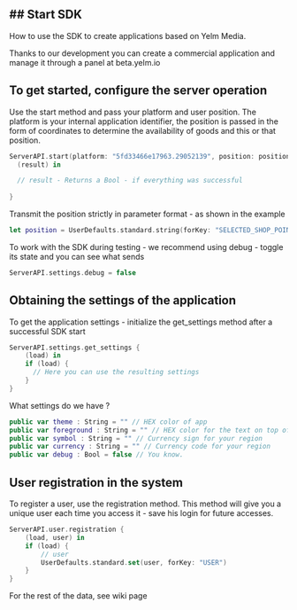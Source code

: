 ## ## Start SDK

How to use the SDK to create applications based on Yelm Media. 

Thanks to our development you can create a commercial application and manage it through a panel at beta.yelm.io 

## To get started, configure the server operation

Use the start method and pass your platform and user position. The platform is your internal application identifier, the position is passed in the form of coordinates to determine the availability of goods and this or that position.

```swift
ServerAPI.start(platform: "5fd33466e17963.29052139", position: position) {
  (result) in

  // result - Returns a Bool - if everything was successful
  
}
```

Transmit the position strictly in parameter format - as shown in the example

```swift
let position = UserDefaults.standard.string(forKey: "SELECTED_SHOP_POINTS") ?? "lat=0&lon=0"
```

To work with the SDK during testing - we recommend using debug - toggle its state and you can see what sends

```swift
ServerAPI.settings.debug = false
```

## Obtaining the settings of the application

To get the application settings - initialize the get_settings method after a successful SDK start 

```swift
ServerAPI.settings.get_settings {
    (load) in
    if (load) {
      // Here you can use the resulting settings
    }
}
```

What settings do we have ?

```swift
public var theme : String = "" // HEX color of app 
public var foreground : String = "" // HEX color for the text on top of the theme
public var symbol : String = "" // Currency sign for your region
public var currency : String = "" // Currency code for your region
public var debug : Bool = false // You know.
```

## User registration in the system

To register a user, use the registration method. This method will give you a unique user each time you access it - save his login for future accesses.

```swift
ServerAPI.user.registration {
    (load, user) in
    if (load) {
        // user 
        UserDefaults.standard.set(user, forKey: "USER")
    }
}
```

For the rest of the data, see wiki page

